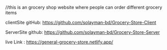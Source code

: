 //this is an grocery shop website where people can order different grocery items

clientSite gitHub: https://github.com/solayman-bd/Grocery-Store-Client

ServerSite github: https://github.com/solayman-bd/Grocery-Store-Server

live Link : https://general-grocery-store.netlify.app/
